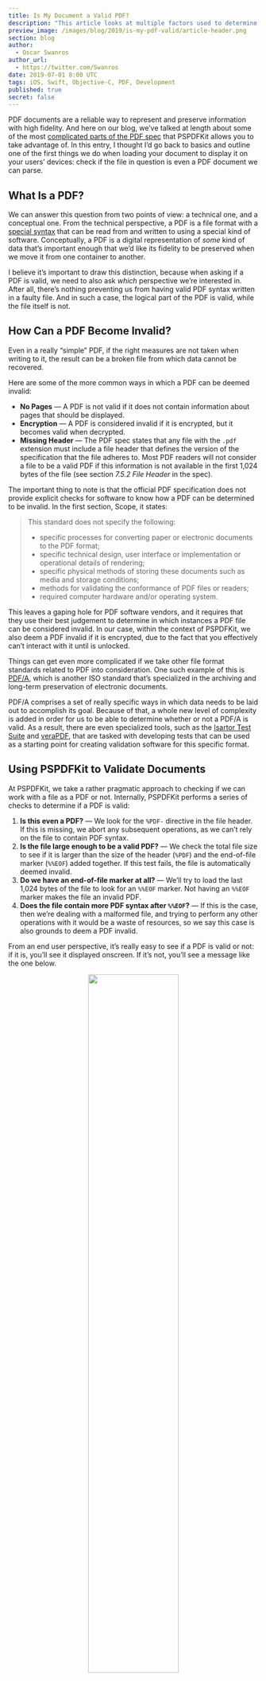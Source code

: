 ```yaml
---
title: Is My Document a Valid PDF?
description: "This article looks at multiple factors used to determine the validity of a PDF."
preview_image: /images/blog/2019/is-my-pdf-valid/article-header.png
section: blog
author:
  - Oscar Swanros
author_url:
  - https://twitter.com/Swanros
date: 2019-07-01 8:00 UTC
tags: iOS, Swift, Objective-C, PDF, Development
published: true
secret: false
---
```


PDF documents are a reliable way to represent and preserve information with high fidelity. And here on our blog, we’ve talked at length about some of the most [complicated parts of the PDF spec][complex spec] that PSPDFKit allows you to take advantage of. In this entry, I thought I’d go back to basics and outline one of the first things we do when loading your document to display it on your users’ devices: check if the file in question is even a PDF document we can parse.

## What Is a PDF?

We can answer this question from two points of view: a technical one, and a conceptual one. From the technical perspective, a PDF is a file format with a [special syntax][] that can be read from and written to using a special kind of software. Conceptually, a PDF is a digital representation of _some_ kind of data that’s important enough that we’d like its fidelity to be preserved when we move it from one container to another.

I believe it’s important to draw this distinction, because when asking if a PDF is valid, we need to also ask _which_ perspective we’re interested in. After all, there’s nothing preventing us from having valid PDF syntax written in a faulty file. And in such a case, the logical part of the PDF is valid, while the file itself is not.

## How Can a PDF Become Invalid?

Even in a really “simple” PDF, if the right measures are not taken when writing to it, the result can be a broken file from which data cannot be recovered.

Here are some of the more common ways in which a PDF can be deemed invalid:

- **No Pages** — A PDF is not valid if it does not contain information about pages that should be displayed.
- **Encryption** — A PDF is considered invalid if it is encrypted, but it becomes valid when decrypted.
- **Missing Header** — The PDF spec states that any file with the `.pdf` extension must include a file header that defines the version of the specification that the file adheres to. Most PDF readers will not consider a file to be a valid PDF if this information is not available in the first 1,024 bytes of the file (see section _7.5.2 File Header_ in the spec).

The important thing to note is that the official PDF specification does not provide explicit checks for software to know how a PDF can be determined to be invalid. In the first section, Scope, it states:

> This standard does not specify the following:
>
> - specific processes for converting paper or electronic documents to the PDF format;
> - specific technical design, user interface or implementation or operational details of rendering;
> - specific physical methods of storing these documents such as media and storage conditions;
> - methods for validating the conformance of PDF files or readers;
> - required computer hardware and/or operating system.

This leaves a gaping hole for PDF software vendors, and it requires that they use their best judgement to determine in which instances a PDF file can be considered invalid. In our case, within the context of PSPDFKit, we also deem a PDF invalid if it is encrypted, due to the fact that you effectively can’t interact with it until is unlocked.

Things can get even more complicated if we take other file format standards related to PDF into consideration. One such example of this is [PDF/A][], which is another ISO standard that’s specialized in the archiving and long-term preservation of electronic documents.

PDF/A comprises a set of really specific ways in which data needs to be laid out to accomplish its goal. Because of that, a whole new level of complexity is added in order for us to be able to determine whether or not a PDF/A is valid. As a result, there are even specialized tools, such as the [Isartor Test Suite][] and [veraPDF][], that are tasked with developing tests that can be used as a starting point for creating validation software for this specific format.

## Using PSPDFKit to Validate Documents

At PSPDFKit, we take a rather pragmatic approach to checking if we can work with a file as a PDF or not. Internally, PSPDFKit performs a series of checks to determine if a PDF is valid:

1. **Is this even a PDF?** — We look for the `%PDF-` directive in the file header. If this is missing, we abort any subsequent operations, as we can’t rely on the file to contain PDF syntax.
2. **Is the file large enough to be a valid PDF?** — We check the total file size to see if it is larger than the size of the header (`%PDF`) and the end-of-file marker (`%%EOF`) added together. If this test fails, the file is automatically deemed invalid.
3. **Do we have an end-of-file marker at all?** — We’ll try to load the last 1,024 bytes of the file to look for an `%%EOF` marker. Not having an `%%EOF` marker makes the file an invalid PDF.
4. **Does the file contain more PDF syntax after `%%EOF`?** — If this is the case, then we’re dealing with a malformed file, and trying to perform any other operations with it would be a waste of resources, so we say this case is also grounds to deem a PDF invalid.

From an end user perspective, it’s really easy to see if a PDF is valid or not: if it is, you’ll see it displayed onscreen. If it’s not, you’ll see a message like the one below.

<center><img src="/images/blog/2019/is-my-pdf-valid/invalid-example.png" width="60%"></center>

If you’d like to do a manual check on a document before even attempting to present it, you can do so as follows:

[==

```swift
let url = // Document URL
let document = PSPDFDocument(url: url)

// Check if the document is valid before continuing.
guard document.isValid else {
	// Perform appropriate cleanup actions.
	return
}
```

```objc
NSURL *url = // Document URL
PSPDFDocument *document = [[PSPDFDocument alloc]] initWithURL:url];

// Check if the document is valid before continuing.
if (!document.isValid) {
	// Perform appropriate cleanup actions.
	return;
}
```

==]

Calling `PSPDFDocument.isValid` will lazily load the document. If the document is valid and we were able to parse it correctly, then the document’s pages will be available to us.

## Conclusion

As we saw in this post, there are multiple aspects to consider when determining whether or not a PDF is valid. Given the broad field of applications the PDF format has, it can be very difficult to come to an agreement of what exactly constitutes a “valid” PDF.

At PSPDFKit, we interpret the PDF specification as closely as we can to make sure we can deliver the reliability that our customers expect from us. Nevertheless, as with many aspects of dealing with PDF technologies, this is an ongoing effort and we’ll always be looking to improve the ways in which we can provide the best experience possible.

[special syntax]: https://pspdfkit.com/blog/2018/pdf-syntax-101/
[complex spec]: http://wwwimages.adobe.com/www.adobe.com/content/dam/acom/en/devnet/pdf/pdfs/PDF32000_2008.pdf
[pdf/a]: https://www.pdfa.org/pdfa-faq/
[isartor test suite]: https://www.pdfa.org/resource/isartor-test-suite/
[verapdf]: https://verapdf.org
